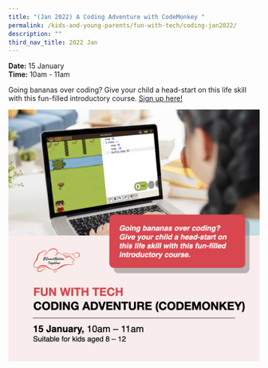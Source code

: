 ```yaml
---
title: "(Jan 2022) A Coding Adventure with CodeMonkey "
permalink: /kids-and-young-parents/fun-with-tech/coding-jan2022/
description: ""
third_nav_title: 2022 Jan
---
```



**Date:** 15 January
<br> **Time:** 10am - 11am

Going bananas over coding? Give your child a head-start on this life skill with this fun-filled introductory course. 
[Sign up here! ](https://go.gov.sg/kypcodingadventure-jan22)

![Coding workshop for kids](/images/15-Jan-kids.png)